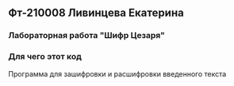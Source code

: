 ## Фт-210008 Ливинцева Екатерина
### Лабораторная работа "Шифр Цезаря"
### Для чего этот код
Программа для зашифровки и расшифровки введенного текста
